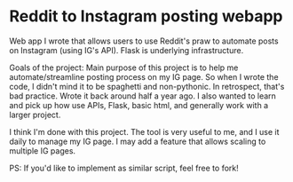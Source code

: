 # Reddit to Instagram posting webapp
Web app I wrote that allows users to use Reddit's praw to automate posts on Instagram (using IG's API).
Flask is underlying infrastructure.

Goals of the project:
Main purpose of this project is to help me automate/streamline posting process on my IG page. So when I wrote the code, I didn't mind it to be spaghetti and non-pythonic. In retrospect, that's bad practice. Wrote it back around half a year ago.
I also wanted to learn and pick up how use APIs, Flask, basic html, and generally work with a larger project.

I think I'm done with this project. The tool is very useful to me, and I use it daily to manage my IG page. I may add a feature that allows scaling to multiple IG pages.

PS: If you'd like to implement as similar script, feel free to fork!
